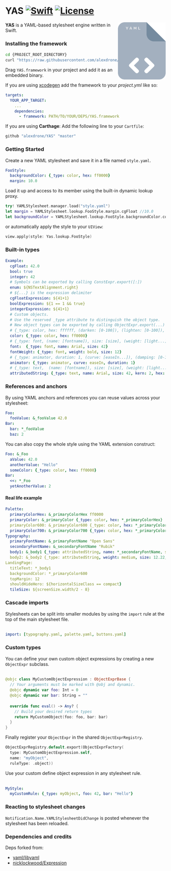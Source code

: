 # YAS [![Swift](https://img.shields.io/badge/swift-4+-orange.svg?style=flat)](#) [![License](https://img.shields.io/badge/license-MIT-blue.svg?style=flat)](https://opensource.org/licenses/MIT)

<img src="docs/logo.png" width=150 alt="Logo" align=right />

**YAS** is a YAML-based stylesheet engine written in Swift.

### Installing the framework

```bash
cd {PROJECT_ROOT_DIRECTORY}
curl "https://raw.githubusercontent.com/alexdrone/YAS/master/bin/dist.zip" > dist.zip && unzip dist.zip && rm dist.zip;
```

Drag `YAS.framework` in your project and add it as an embedded binary.

If you are using [xcodegen](https://github.com/yonaskolb/XcodeGen) add the framework to your *project.yml* like so:

```yaml
targets:
  YOUR_APP_TARGET:
    ...
    dependencies:
      - framework: PATH/TO/YOUR/DEPS/YAS.framework
```

If you are using **Carthage**:
Add the following line to your `Cartfile`:

```ruby
github "alexdrone/YAS" "master"    
```

### Getting Started

Create a new YAML stylesheet and save it in a file named `style.yaml`.

```yaml
FooStyle:
  backgroundColor: {_type: color, hex: ff0000}
  margin: 10.0
```

Load it up and access to its member using the built-in dynamic lookup proxy.

```swift
try! YAMLStylesheet.manager.load("style.yaml")
let margin = YAMLStylesheet.lookup.FooStyle.margin.cgFloat //10.0
let backgroundColor = YAMLStylesheet.lookup.FooStyle.backgroundColor.color //UIColor(...)
```

or automatically apply the style to your `UIView`:

```swift
view.apply(style: Yas.lookup.FooStyle)
```

### Built-in types

```yaml
Example:
  cgFloat: 42.0
  bool: true
  integer: 42
  # Symbols can be exported by calling ConstExpr.export([:])
  enum: ${NSTextAlignment.right}
  # ${...} is the expression delimiter
  cgFloatExpression: ${41+1}
  boolExpression: ${1 == 1 && true}
  integerExpression: ${41+1}
  # Custom objects.
  # Use the reserved _type attribute to distinguish the object type.
  # New object types can be exported by calling ObjectExpr.export(...)
  # {_type: color, hex: ffffff, (darken: [0-100]), (lighten: [0-100]), (alpha: [0-1])}
  color: {_type: color, hex: ff0000}
  # {_type: font, (name: [fontname]), size: [size], (weight: [light...])}
  font:  {_type: font, name: Arial, size: 42}
  fontWeight: {_type: font, weight: bold, size: 12}
  # {_type: animator, duration: 1, (curve: [easeIn...]), (damping: [0-1])}
  animator: {_type: animator, curve: easeIn, duration: 1}
  # {_type: text,  (name: [fontname]), size: [size], (weight: [light...]), (kern: [0..n]), (hex: [hex colorcode]), (supportDynamicType: [bool])}
  attributedString: {_type: text, name: Arial, size: 42, kern: 2, hex: ff0000}
```

### References and anchors

By using YAML anchors and references you can reuse values across your stylesheet:

```yaml
Foo:
  fooValue: &_fooValue 42.0
Bar:
  bar: *_fooValue
  baz: 2
```

You can also copy the whole style using the YAML extension construct:

```yaml
Foo: &_Foo
  aValue: 42.0
  anotherValue: "Hello"
  someColor: {_type: color, hex: ff0000}
Bar:
  <<: *_Foo
  yetAnotherValue: 2
```

#### Real life example

```yaml
Palette:
  primaryColorHex: &_primaryColorHex ff0000
  primaryColor: &_primaryColor {_type: color, hex: *_primaryColorHex}
  primaryColor600: &_primaryColor600 {_type: color, hex: *_primaryColorHex, darken: 10}
  primaryColor700: &_primaryColor700 {_type: color, hex: *_primaryColorHex, darken: 20}
Typography:
  primaryFontName: &_primaryFontName "Open Sans"
  secondaryFontName: &_secondaryFontName "Rubik"
  body1: &_body1 {_type: attributedString, name: *_secondaryFontName, size: 14.26, kern: 0.25, color: *_primaryColorHex}
  body2: &_body2 {_type: attributedString, weight: medium, size: 12.22, kern: 0.5, color: *_primaryColorHex}
LandingPage:
  titleText: *_body1
  backgroundColor: *_primaryColor600
  topMargin: 12
  shouldHideHero: ${horizontalSizeClass == compact}
  tileSize: ${screenSize.width/2 - 8}  

```

### Cascade imports

Stylesheets can be split into smaller modules by using the `import` rule at the top of the main stylesheet file.

```yaml

import: [typography.yaml, palette.yaml, buttons.yaml]

```

### Custom types

You can define your own custom object expressions by creating a new `ObjectExpr`
subclass.

```swift

@objc class MyCustomObjectExpression : ObjectExprBase {
  // Your arguments must be marked with @obj and dynamic.
  @objc dynamic var foo: Int = 0
  @objc dynamic var bar: String = ""

  override func eval() -> Any? {
    // Build your desired return types
    return MyCustomObject(foo: foo, bar: bar)
  }
}
```

Finally register your `ObjectExpr` in the shared `ObjectExprRegistry`.

```swift
ObjectExprRegistry.default.export(ObjectExprFactory(
  type: MyCustomObjectExpression.self,
  name: "myObject",
  ruleType: .object))
```

Use your custom define object expression in any stylesheet rule.

```yaml

MyStyle:
  myCustomRule: {_type: myObject, foo: 42, bar: "Hello"}
```

### Reacting to stylesheet changes

`Notification.Name.YAMLStylesheetDidChange` is posted whenever the stylesheet has been reloaded.

### Dependencies and credits

Deps forked from:

* [yaml/libyaml](https://github.com/yaml/libyaml)
* [nicklockwood/Expression](https://github.com/nicklockwood/Expression)

